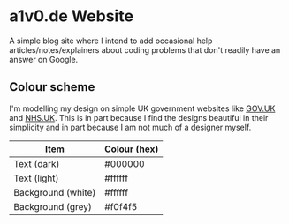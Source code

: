 # a1v0.de Website

A simple blog site where I intend to add occasional help articles/notes/explainers about coding problems that don't readily have an answer on Google.

## Colour scheme

I'm modelling my design on simple UK government websites like [GOV.UK](https://www.gov.uk/) and [NHS.UK](https://www.nhs.uk/). This is in part because I find the designs beautiful in their simplicity and in part because I am not much of a designer myself.

| **Item** | **Colour (hex)** |
| - | - |
| Text (dark) | #000000 |
| Text (light) | #ffffff |
| Background (white) | #ffffff |
| Background (grey) | #f0f4f5 |
